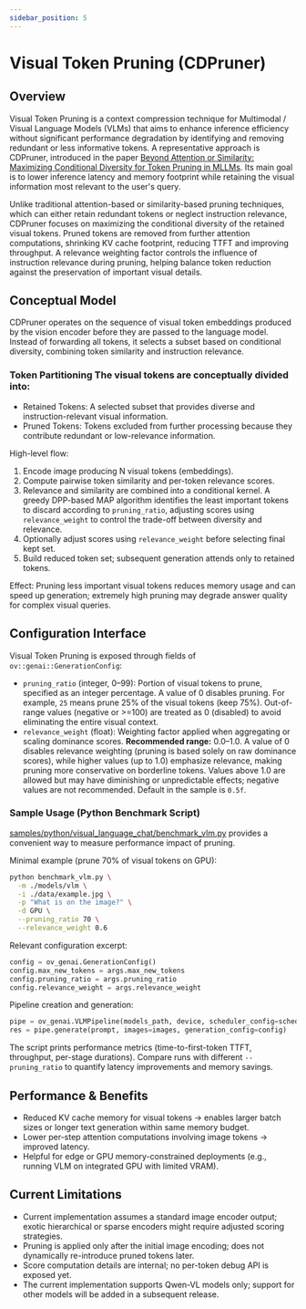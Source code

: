 ```yaml
---
sidebar_position: 5
---
```


# Visual Token Pruning (CDPruner)

## Overview
Visual Token Pruning is a context compression technique for Multimodal / Visual Language Models (VLMs) that aims to enhance inference efficiency without significant performance degradation by identifying and removing redundant or less informative tokens. A representative approach is CDPruner, introduced in the paper [Beyond Attention or Similarity: Maximizing Conditional Diversity for Token Pruning in MLLMs](https://arxiv.org/pdf/2506.10967). Its main goal is to lower inference latency and memory footprint while retaining the visual information most relevant to the user's query.

Unlike traditional attention-based or similarity-based pruning techniques, which can either retain redundant tokens or neglect instruction relevance, CDPruner focuses on maximizing the conditional diversity of the retained visual tokens. Pruned tokens are removed from further attention computations, shrinking KV cache footprint, reducing TTFT and improving throughput. A relevance weighting factor controls the influence of instruction relevance during pruning, helping balance token reduction against the preservation of important visual details.

## Conceptual Model
CDPruner operates on the sequence of visual token embeddings produced by the vision encoder before they are passed to the language model. Instead of forwarding all tokens, it selects a subset based on conditional diversity, combining token similarity and instruction relevance.

### Token Partitioning The visual tokens are conceptually divided into:
* Retained Tokens: A selected subset that provides diverse and instruction-relevant visual information.
* Pruned Tokens: Tokens excluded from further processing because they contribute redundant or low-relevance information.

High-level flow:
1. Encode image producing N visual tokens (embeddings).
2. Compute pairwise token similarity and per-token relevance scores.
3. Relevance and similarity are combined into a conditional kernel. A greedy DPP-based MAP algorithm identifies the least important tokens to discard according to `pruning_ratio`, adjusting scores using `relevance_weight` to control the trade-off between diversity and relevance.
4. Optionally adjust scores using `relevance_weight` before selecting final kept set.
5. Build reduced token set; subsequent generation attends only to retained tokens.

Effect: Pruning less important visual tokens reduces memory usage and can speed up generation; extremely high pruning may degrade answer quality for complex visual queries.

## Configuration Interface
Visual Token Pruning is exposed through fields of `ov::genai::GenerationConfig`:

* `pruning_ratio` (integer, 0–99): Portion of visual tokens to prune, specified as an integer percentage. A value of 0 disables pruning. For example, `25` means prune 25% of the visual tokens (keep 75%). Out-of-range values (negative or >=100) are treated as 0 (disabled) to avoid eliminating the entire visual context.
* `relevance_weight` (float): Weighting factor applied when aggregating or scaling dominance scores. **Recommended range:** 0.0–1.0. A value of 0 disables relevance weighting (pruning is based solely on raw dominance scores), while higher values (up to 1.0) emphasize relevance, making pruning more conservative on borderline tokens. Values above 1.0 are allowed but may have diminishing or unpredictable effects; negative values are not recommended. Default in the sample is `0.5f`.

### Sample Usage (Python Benchmark Script)
[samples/python/visual_language_chat/benchmark_vlm.py](https://github.com/openvinotoolkit/openvino.genai/tree/master/samples/python/visual_language_chat/benchmark_vlm.py) provides a convenient way to measure performance impact of pruning.

Minimal example (prune 70% of visual tokens on GPU):
```bash
python benchmark_vlm.py \
  -m ./models/vlm \
  -i ./data/example.jpg \
  -p "What is on the image?" \
  -d GPU \
  --pruning_ratio 70 \
  --relevance_weight 0.6
```

Relevant configuration excerpt:
```python
config = ov_genai.GenerationConfig()
config.max_new_tokens = args.max_new_tokens
config.pruning_ratio = args.pruning_ratio
config.relevance_weight = args.relevance_weight
```

Pipeline creation and generation:
```python
pipe = ov_genai.VLMPipeline(models_path, device, scheduler_config=scheduler_config)
res = pipe.generate(prompt, images=images, generation_config=config)
```

The script prints performance metrics (time-to-first-token TTFT, throughput, per-stage durations). Compare runs with different `--pruning_ratio` to quantify latency improvements and memory savings.

## Performance & Benefits
* Reduced KV cache memory for visual tokens -> enables larger batch sizes or longer text generation within same memory budget.
* Lower per-step attention computations involving image tokens -> improved latency.
* Helpful for edge or GPU memory-constrained deployments (e.g., running VLM on integrated GPU with limited VRAM).

## Current Limitations
* Current implementation assumes a standard image encoder output; exotic hierarchical or sparse encoders might require adjusted scoring strategies.
* Pruning is applied only after the initial image encoding; does not dynamically re-introduce pruned tokens later.
* Score computation details are internal; no per-token debug API is exposed yet.
* The current implementation supports Qwen-VL models only; support for other models will be added in a subsequent release.
